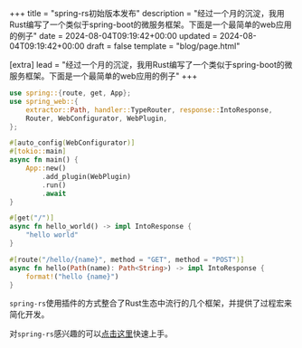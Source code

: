 +++
title = "spring-rs初始版本发布"
description = "经过一个月的沉淀，我用Rust编写了一个类似于spring-boot的微服务框架。下面是一个最简单的web应用的例子"
date = 2024-08-04T09:19:42+00:00
updated = 2024-08-04T09:19:42+00:00
draft = false
template = "blog/page.html"

[extra]
lead = "经过一个月的沉淀，我用Rust编写了一个类似于spring-boot的微服务框架。下面是一个最简单的web应用的例子"
+++

```rust
use spring::{route, get, App};
use spring_web::{
    extractor::Path, handler::TypeRouter, response::IntoResponse, 
    Router, WebConfigurator, WebPlugin,
};

#[auto_config(WebConfigurator)]
#[tokio::main]
async fn main() {
    App::new()
        .add_plugin(WebPlugin)
        .run()
        .await
}

#[get("/")]
async fn hello_world() -> impl IntoResponse {
    "hello world"
}

#[route("/hello/{name}", method = "GET", method = "POST")]
async fn hello(Path(name): Path<String>) -> impl IntoResponse {
    format!("hello {name}")
}
```

`spring-rs`使用插件的方式整合了Rust生态中流行的几个框架，并提供了过程宏来简化开发。

对`spring-rs`感兴趣的可以[点击这里](/zh/docs/getting-started/quick-start/)快速上手。
